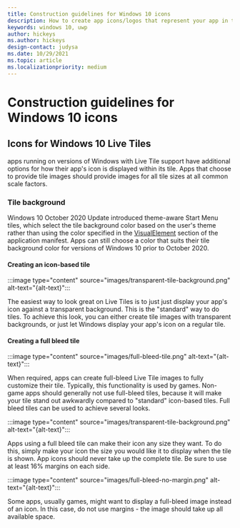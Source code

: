 ```yaml
---
title: Construction guidelines for Windows 10 icons
description: How to create app icons/logos that represent your app in the Start menu, app tiles, the taskbar, the Microsoft Store, and more. 
keywords: windows 10, uwp
author: hickeys
ms.author: hickeys
design-contact: judysa
ms.date: 10/29/2021
ms.topic: article
ms.localizationpriority: medium
---
```


# Construction guidelines for Windows 10 icons

## Icons for Windows 10 Live Tiles

apps running on versions of Windows with Live Tile support have additional options for how their app's icon is displayed within its tile. Apps that choose to provide tile images should provide images for all tile sizes at all common scale factors.

### Tile background

Windows 10 October 2020 Update introduced theme-aware Start Menu tiles, which select the tile background color based on the user's theme rather than using the color specified in the [VisualElement](/uwp/schemas/appxpackage/appxmanifestschema/element-visualelements) section of the application manifest. Apps can still choose a color that suits their tile background color for versions of Windows 10 prior to October 2020.

#### Creating an icon-based tile

:::image type="content" source="images/transparent-tile-background.png" alt-text="{alt-text}":::

The easiest way to look great on Live Tiles is to just just display your app's icon against a transparent background. This is the "standard" way to do tiles. To achieve this look, you can either create tile images with transparent backgrounds, or just let Windows display your app's icon on a regular tile.

#### Creating a full bleed tile

:::image type="content" source="images/full-bleed-tile.png" alt-text="{alt-text}":::

When required, apps can create full-bleed Live Tile images to fully customize their tile. Typically, this functionality is used by games. Non-game apps should generally not use full-bleed tiles, because it will make your tile stand out awkwardly compared to "standard" icon-based tiles. Full bleed tiles can be used to achieve several looks.

:::image type="content" source="images/transparent-tile-background.png" alt-text="{alt-text}":::

Apps using a full bleed tile can make their icon any size they want. To do this, simply make your icon the size you would like it to display when the tile is shown. App icons should never take up the complete tile. Be sure to use at least 16% margins on each side.

:::image type="content" source="images/full-bleed-no-margin.png" alt-text="{alt-text}":::

Some apps, usually games, might want to display a full-bleed image instead of an icon. In this case, do not use margins - the image should take up all available space.
